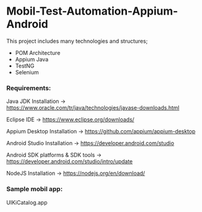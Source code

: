 # Mobil-Test-Automation-Appium-Android

This project includes many technologies and structures;

- POM Architecture
- Appium Java
- TestNG
- Selenium



### Requirements:

Java JDK Installation -> https://www.oracle.com/tr/java/technologies/javase-downloads.html

Eclipse IDE -> https://www.eclipse.org/downloads/

Appium Desktop Installation -> https://github.com/appium/appium-desktop


Android Studio Installation -> https://developer.android.com/studio

Android SDK platforms & SDK tools -> https://developer.android.com/studio/intro/update

NodeJS Installation -> https://nodejs.org/en/download/


### Sample mobil app:

UIKiCatalog.app
